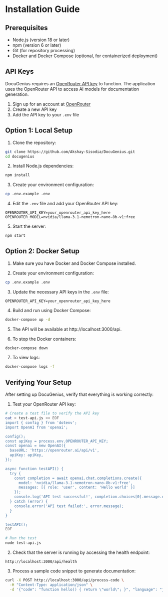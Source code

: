 # Installation Guide

## Prerequisites

- Node.js (version 18 or later)
- npm (version 6 or later)
- Git (for repository processing)
- Docker and Docker Compose (optional, for containerized deployment)

## API Keys

DocuGenius requires an [OpenRouter API key](https://openrouter.ai/) to function. The application uses the OpenRouter API to access AI models for documentation generation.

1. Sign up for an account at [OpenRouter](https://openrouter.ai/)
2. Create a new API key 
3. Add the API key to your `.env` file

## Option 1: Local Setup

1. Clone the repository:
```bash
git clone https://github.com/Akshay-Sisodia/DocuGenius.git
cd docugenius
```

2. Install Node.js dependencies:
```bash
npm install
```

3. Create your environment configuration:
```bash
cp .env.example .env
```

4. Edit the `.env` file and add your OpenRouter API key:
```
OPENROUTER_API_KEY=your_openrouter_api_key_here
OPENROUTER_MODEL=nvidia/llama-3.1-nemotron-nano-8b-v1:free
```

5. Start the server:
```bash
npm start
```

## Option 2: Docker Setup

1. Make sure you have Docker and Docker Compose installed.

2. Create your environment configuration:
```bash
cp .env.example .env
```

3. Update the necessary API keys in the `.env` file:
```
OPENROUTER_API_KEY=your_openrouter_api_key_here
```

4. Build and run using Docker Compose:
```bash
docker-compose up -d
```

5. The API will be available at http://localhost:3000/api.

6. To stop the Docker containers:
```bash
docker-compose down
```

7. To view logs:
```bash
docker-compose logs -f
```

## Verifying Your Setup

After setting up DocuGenius, verify that everything is working correctly:

1. Test your OpenRouter API key:
```bash
# Create a test file to verify the API key
cat > test-api.js << EOF
import { config } from 'dotenv';
import OpenAI from 'openai';

config();
const apiKey = process.env.OPENROUTER_API_KEY;
const openai = new OpenAI({
  baseURL: 'https://openrouter.ai/api/v1',
  apiKey: apiKey,
});

async function testAPI() {
  try {
    const completion = await openai.chat.completions.create({
      model: 'nvidia/llama-3.1-nemotron-nano-8b-v1:free',
      messages: [{ role: 'user', content: 'Hello world' }]
    });
    console.log('API test successful!', completion.choices[0].message.content);
  } catch (error) {
    console.error('API test failed:', error.message);
  }
}

testAPI();
EOF

# Run the test
node test-api.js
```

2. Check that the server is running by accessing the health endpoint:
```
http://localhost:3000/api/health
```

3. Process a sample code snippet to generate documentation:
```bash
curl -X POST http://localhost:3000/api/process-code \
  -H "Content-Type: application/json" \
  -d '{"code": "function hello() { return \"world\"; }", "language": "javascript"}'
``` 